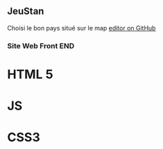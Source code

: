 ## JeuStan 
Choisi le bon pays situé sur le map 
[editor on GitHub](https://github.com/lmlouis/JeuxStanHTML/edit/main/README.md) 


### Site Web Front END
# HTML 5
# JS
# CSS3
